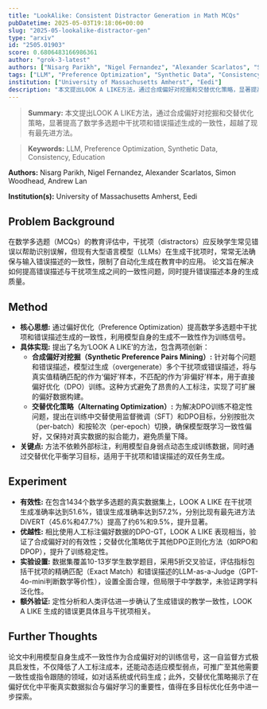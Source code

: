 ```yaml
---
title: "LookAlike: Consistent Distractor Generation in Math MCQs"
pubDatetime: 2025-05-03T19:18:06+00:00
slug: "2025-05-lookalike-distractor-gen"
type: "arxiv"
id: "2505.01903"
score: 0.6806483166986361
author: "grok-3-latest"
authors: ["Nisarg Parikh", "Nigel Fernandez", "Alexander Scarlatos", "Simon Woodhead", "Andrew Lan"]
tags: ["LLM", "Preference Optimization", "Synthetic Data", "Consistency", "Education"]
institution: ["University of Massachusetts Amherst", "Eedi"]
description: "本文提出LOOK A LIKE方法，通过合成偏好对挖掘和交替优化策略，显著提高了数学多选题中干扰项和错误描述生成的一致性，超越了现有最先进方法。"
---
```


> **Summary:** 本文提出LOOK A LIKE方法，通过合成偏好对挖掘和交替优化策略，显著提高了数学多选题中干扰项和错误描述生成的一致性，超越了现有最先进方法。 

> **Keywords:** LLM, Preference Optimization, Synthetic Data, Consistency, Education

**Authors:** Nisarg Parikh, Nigel Fernandez, Alexander Scarlatos, Simon Woodhead, Andrew Lan

**Institution(s):** University of Massachusetts Amherst, Eedi


## Problem Background

在数学多选题（MCQs）的教育评估中，干扰项（distractors）应反映学生常见错误以帮助识别误解，但现有大型语言模型（LLMs）在生成干扰项时，常常无法确保与输入错误描述的一致性，限制了自动化生成在教育中的应用。
论文旨在解决如何提高错误描述与干扰项生成之间的一致性问题，同时提升错误描述本身的生成质量。

## Method

*   **核心思想:** 通过偏好优化（Preference Optimization）提高数学多选题中干扰项和错误描述生成的一致性，利用模型自身的生成不一致性作为训练信号。
*   **具体实现:** 提出了名为‘LOOK A LIKE’的方法，包含两项创新：
    *   **合成偏好对挖掘（Synthetic Preference Pairs Mining）:** 针对每个问题和错误描述，模型过生成（overgenerate）多个干扰项或错误描述，将与真实值精确匹配的作为‘偏好’样本，不匹配的作为‘非偏好’样本，用于直接偏好优化（DPO）训练。这种方式避免了昂贵的人工标注，实现了可扩展的偏好数据构建。
    *   **交替优化策略（Alternating Optimization）:** 为解决DPO训练不稳定性问题，提出在训练中交替使用监督微调（SFT）和DPO目标，分别按批次（per-batch）和按轮次（per-epoch）切换，确保模型既学习一致性偏好，又保持对真实数据的拟合能力，避免质量下降。
*   **关键点:** 方法不依赖外部标注，利用模型自身弱点动态生成训练数据，同时通过交替优化平衡学习目标，适用于干扰项和错误描述的双任务生成。

## Experiment

*   **有效性:** 在包含1434个数学多选题的真实数据集上，LOOK A LIKE 在干扰项生成准确率达到51.6%，错误生成准确率达到57.2%，分别比现有最先进方法DiVERT（45.6%和47.7%）提高了约6%和9.5%，提升显著。
*   **优越性:** 相比使用人工标注偏好数据的DPO-GT，LOOK A LIKE 表现相当，验证了合成偏好对的有效性；交替优化策略优于其他DPO正则化方法（如RPO和DPOP），提升了训练稳定性。
*   **实验设置:** 数据集覆盖10-13岁学生数学题目，采用5折交叉验证，评估指标包括干扰项的精确匹配（Exact Match）和错误描述的LLM-as-a-Judge（GPT-4o-mini判断数学等价性），设置全面合理，但局限于中学数学，未验证跨学科泛化性。
*   **额外验证:** 定性分析和人类评估进一步确认了生成错误的教学一致性，LOOK A LIKE 生成的错误更具体且与干扰项相关。

## Further Thoughts

论文中利用模型自身生成不一致性作为合成偏好对的训练信号，这一自监督方式极具启发性，不仅降低了人工标注成本，还能动态适应模型弱点，可推广至其他需要一致性或指令跟随的领域，如对话系统或代码生成；此外，交替优化策略揭示了在偏好优化中平衡真实数据拟合与偏好学习的重要性，值得在多目标优化任务中进一步探索。